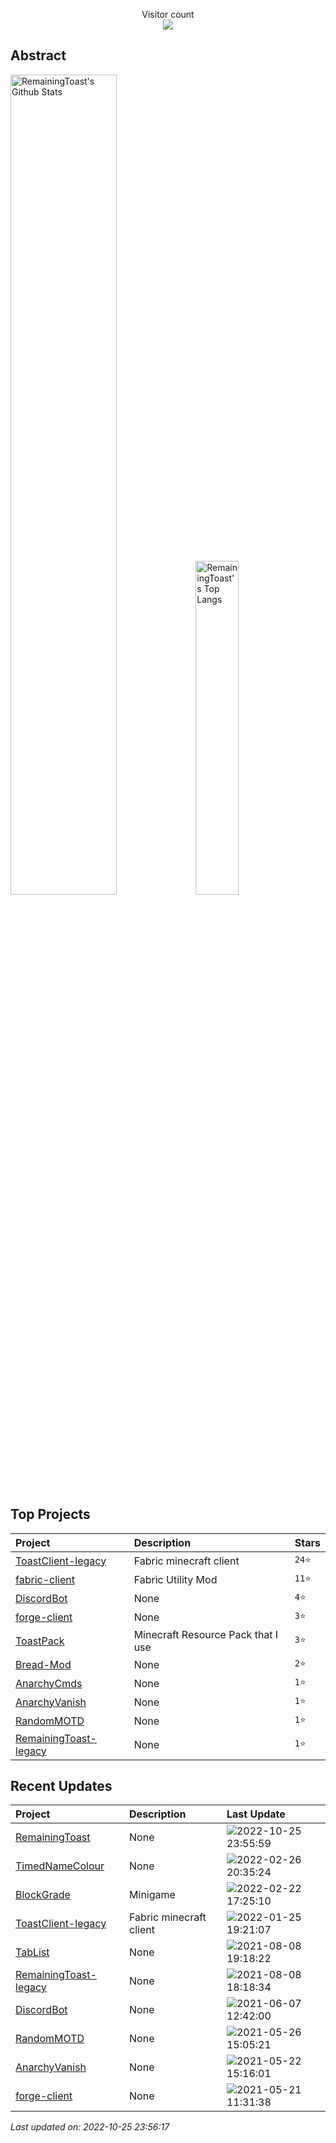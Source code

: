 <p align="center"> 
  Visitor count<br>
  <img src="https://profile-counter.glitch.me/RemainingToast/count.svg" />
</p>

## Abstract
<p>
  <img src="https://github-readme-stats.vercel.app/api?username=RemainingToast&show_icons=true&hide_border=true" alt="RemainingToast's Github Stats" width="58%" />
  <img src="https://github-readme-stats.vercel.app/api/top-langs/?username=RemainingToast&layout=compact&hide_border=true&langs_count=10" alt="RemainingToast's Top Langs" width="37%" /> 
</p>

## Top Projects
|Project|Description|Stars|
|:--|:--|:--|
|[ToastClient-legacy](https://github.com/RemainingToast/ToastClient-legacy)|Fabric minecraft client|`24⭐`|
|[fabric-client](https://github.com/RemainingToast/fabric-client)|Fabric Utility Mod|`11⭐`|
|[DiscordBot](https://github.com/RemainingToast/DiscordBot)|None|`4⭐`|
|[forge-client](https://github.com/RemainingToast/forge-client)|None|`3⭐`|
|[ToastPack](https://github.com/RemainingToast/ToastPack)|Minecraft Resource Pack that I use|`3⭐`|
|[Bread-Mod](https://github.com/RemainingToast/Bread-Mod)|None|`2⭐`|
|[AnarchyCmds](https://github.com/RemainingToast/AnarchyCmds)|None|`1⭐`|
|[AnarchyVanish](https://github.com/RemainingToast/AnarchyVanish)|None|`1⭐`|
|[RandomMOTD](https://github.com/RemainingToast/RandomMOTD)|None|`1⭐`|
|[RemainingToast-legacy](https://github.com/RemainingToast/RemainingToast-legacy)|None|`1⭐`|

## Recent Updates
|Project|Description|Last Update|
|:--|:--|:--|
|[RemainingToast](https://github.com/RemainingToast/RemainingToast)|None|![2022-10-25 23:55:59](https://img.shields.io/badge/2022--10--25-23%3A55%3A59-brightgreen?style=flat-square)|
|[TimedNameColour](https://github.com/RemainingToast/TimedNameColour)|None|![2022-02-26 20:35:24](https://img.shields.io/badge/2022--02--26-20%3A35%3A24-brightgreen?style=flat-square)|
|[BlockGrade](https://github.com/RemainingToast/BlockGrade)|Minigame|![2022-02-22 17:25:10](https://img.shields.io/badge/2022--02--22-17%3A25%3A10-brightgreen?style=flat-square)|
|[ToastClient-legacy](https://github.com/RemainingToast/ToastClient-legacy)|Fabric minecraft client|![2022-01-25 19:21:07](https://img.shields.io/badge/2022--01--25-19%3A21%3A07-brightgreen?style=flat-square)|
|[TabList](https://github.com/RemainingToast/TabList)|None|![2021-08-08 19:18:22](https://img.shields.io/badge/2021--08--08-19%3A18%3A22-brightgreen?style=flat-square)|
|[RemainingToast-legacy](https://github.com/RemainingToast/RemainingToast-legacy)|None|![2021-08-08 18:18:34](https://img.shields.io/badge/2021--08--08-18%3A18%3A34-brightgreen?style=flat-square)|
|[DiscordBot](https://github.com/RemainingToast/DiscordBot)|None|![2021-06-07 12:42:00](https://img.shields.io/badge/2021--06--07-12%3A42%3A00-brightgreen?style=flat-square)|
|[RandomMOTD](https://github.com/RemainingToast/RandomMOTD)|None|![2021-05-26 15:05:21](https://img.shields.io/badge/2021--05--26-15%3A05%3A21-brightgreen?style=flat-square)|
|[AnarchyVanish](https://github.com/RemainingToast/AnarchyVanish)|None|![2021-05-22 15:16:01](https://img.shields.io/badge/2021--05--22-15%3A16%3A01-brightgreen?style=flat-square)|
|[forge-client](https://github.com/RemainingToast/forge-client)|None|![2021-05-21 11:31:38](https://img.shields.io/badge/2021--05--21-11%3A31%3A38-brightgreen?style=flat-square)|



*Last updated on: 2022-10-25 23:56:17*
